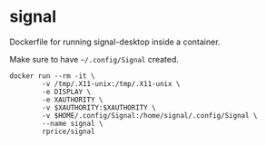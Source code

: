 # signal
Dockerfile for running signal-desktop inside a container.

Make sure to have `~/.config/Signal` created.

```
docker run --rm -it \
        -v /tmp/.X11-unix:/tmp/.X11-unix \
        -e DISPLAY \
        -e XAUTHORITY \
        -v $XAUTHORITY:$XAUTHORITY \
        -v $HOME/.config/Signal:/home/signal/.config/Signal \ 
        --name signal \ 
        rprice/signal
```
